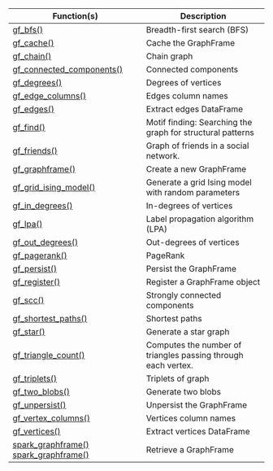 

Function(s) | Description
------------- |----------------
[gf_bfs()](/packages/graphframes/1.0/reference/gf_bfs.html) | Breadth-first search (BFS)
[gf_cache()](/packages/graphframes/1.0/reference/gf_cache.html) | Cache the GraphFrame
[gf_chain()](/packages/graphframes/1.0/reference/gf_chain.html) | Chain graph
[gf_connected_components()](/packages/graphframes/1.0/reference/gf_connected_components.html) | Connected components
[gf_degrees()](/packages/graphframes/1.0/reference/gf_degrees.html) | Degrees of vertices
[gf_edge_columns()](/packages/graphframes/1.0/reference/gf_edge_columns.html) | Edges column names
[gf_edges()](/packages/graphframes/1.0/reference/gf_edges.html) | Extract edges DataFrame
[gf_find()](/packages/graphframes/1.0/reference/gf_find.html) | Motif finding: Searching the graph for structural patterns
[gf_friends()](/packages/graphframes/1.0/reference/gf_friends.html) | Graph of friends in a social network.
[gf_graphframe()](/packages/graphframes/1.0/reference/gf_graphframe.html) | Create a new GraphFrame
[gf_grid_ising_model()](/packages/graphframes/1.0/reference/gf_grid_ising_model.html) | Generate a grid Ising model with random parameters
[gf_in_degrees()](/packages/graphframes/1.0/reference/gf_in_degrees.html) | In-degrees of vertices
[gf_lpa()](/packages/graphframes/1.0/reference/gf_lpa.html) | Label propagation algorithm (LPA)
[gf_out_degrees()](/packages/graphframes/1.0/reference/gf_out_degrees.html) | Out-degrees of vertices
[gf_pagerank()](/packages/graphframes/1.0/reference/gf_pagerank.html) | PageRank
[gf_persist()](/packages/graphframes/1.0/reference/gf_persist.html) | Persist the GraphFrame
[gf_register()](/packages/graphframes/1.0/reference/gf_register.html) | Register a GraphFrame object
[gf_scc()](/packages/graphframes/1.0/reference/gf_scc.html) | Strongly connected components
[gf_shortest_paths()](/packages/graphframes/1.0/reference/gf_shortest_paths.html) | Shortest paths
[gf_star()](/packages/graphframes/1.0/reference/gf_star.html) | Generate a star graph
[gf_triangle_count()](/packages/graphframes/1.0/reference/gf_triangle_count.html) | Computes the number of triangles passing through each vertex.
[gf_triplets()](/packages/graphframes/1.0/reference/gf_triplets.html) | Triplets of graph
[gf_two_blobs()](/packages/graphframes/1.0/reference/gf_two_blobs.html) | Generate two blobs
[gf_unpersist()](/packages/graphframes/1.0/reference/gf_unpersist.html) | Unpersist the GraphFrame
[gf_vertex_columns()](/packages/graphframes/1.0/reference/gf_vertex_columns.html) | Vertices column names
[gf_vertices()](/packages/graphframes/1.0/reference/gf_vertices.html) | Extract vertices DataFrame
[spark_graphframe()](/packages/graphframes/1.0/reference/spark_graphframe.html) [spark_graphframe()](/packages/graphframes/1.0/reference/spark_graphframe.html) | Retrieve a GraphFrame

